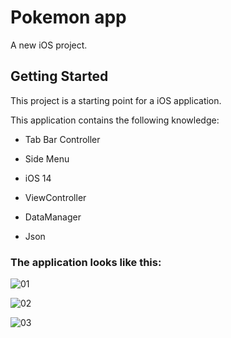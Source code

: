 # Pokemon app

A new iOS project.

## Getting Started

This project is a starting point for a iOS application.

This application contains the following knowledge:

- Tab Bar Controller

- Side Menu

- iOS 14

- ViewController

- DataManager

- Json

### The application looks like this:

![01](https://github.com/user-attachments/assets/75275c97-8bf0-411e-be3a-3f6813df4a0a)


![02](https://github.com/user-attachments/assets/2ca2c0ab-d64f-4732-82ac-a2460f306022)


![03](https://github.com/user-attachments/assets/e0f141bc-44fa-4343-8165-c16ddb1ba481)
